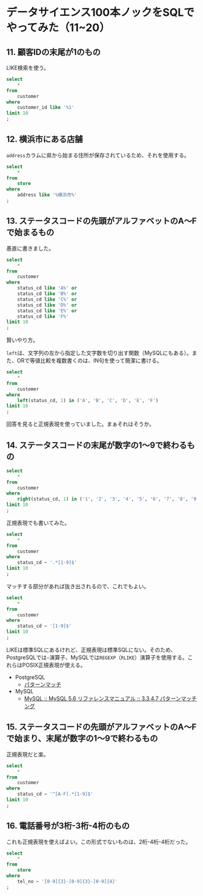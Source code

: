 # データサイエンス100本ノックをSQLでやってみた（11~20）

## 11. 顧客IDの末尾が1のもの

LIKE検索を使う。

```sql
select
    *
from
    customer
where
    customer_id like '%1'
limit 10
;
```

## 12. 横浜市にある店舗

`address`カラムに県から始まる住所が保存されているため、それを使用する。

```sql
select
    *
from
    store
where
    address like '%横浜市%'
;
```

## 13. ステータスコードの先頭がアルファベットのA〜Fで始まるもの

愚直に書きました。

```sql
select
    *
from
    customer
where
    status_cd like 'A%' or 
    status_cd like 'B%' or 
    status_cd like 'C%' or 
    status_cd like 'D%' or 
    status_cd like 'E%' or 
    status_cd like 'F%'
limit 10
;
```

賢いやり方。

`left`は、文字列の左から指定した文字数を切り出す関数（MySQLにもある）。また、ORで等値比較を複数書くのは、IN句を使って簡潔に書ける。

```sql
select
    *
from
    customer
where
    left(status_cd, 1) in ('A', 'B', 'C', 'D', 'E', 'F')
limit 10
;
```

回答を見ると正規表現を使っていました。まぁそれはそうか。

## 14. ステータスコードの末尾が数字の1〜9で終わるもの

```sql
select
    *
from
    customer
where
    right(status_cd, 1) in ('1', '2', '3', '4', '5', '6', '7', '8', '9')
limit 10
;
```

正規表現でも書いてみた。

```sql
select
    *
from
    customer
where
    status_cd ~ '.*[1-9]$'
limit 10
;
```

マッチする部分があれば抜き出されるので、これでもよい。

```sql
select
    *
from
    customer
where
    status_cd ~ '[1-9]$'
limit 10
;
```

LIKEは標準SQLにあるけれど、正規表現は標準SQLにない。そのため、PostgreSQLでは`~`演算子、MySQLでは`REGEXP`（`RLIKE`）演算子を使用する。これらはPOSIX正規表現が使える。

- PostgreSQL
	- [パターンマッチ](https://www.postgresql.jp/document/9.4/html/functions-matching.html)
- MySQL
	- [MySQL :: MySQL 5.6 リファレンスマニュアル :: 3.3.4.7 パターンマッチング](https://dev.mysql.com/doc/refman/5.6/ja/pattern-matching.html)

## 15. ステータスコードの先頭がアルファベットのA〜Fで始まり、末尾が数字の1〜9で終わるもの

正規表現だと楽。

```sql
select
    *
from
    customer
where
    status_cd ~ '^[A-F].*[1-9]$'
limit 10
;
```

## 16. 電話番号が3桁-3桁-4桁のもの

これも正規表現を使えばよい。この形式でないものは、2桁-4桁-4桁だった。

```sql
select
    *
from
    store
where
    tel_no ~ '[0-9]{3}-[0-9]{3}-[0-9]{4}'
;
```